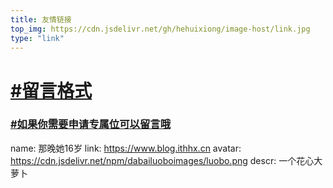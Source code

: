 ```yaml
---
title: 友情链接
top_img: https://cdn.jsdelivr.net/gh/hehuixiong/image-host/link.jpg
type: "link"
---
```


# [#留言格式](#留言格式)
### [#如果你需要申请专属位可以留言哦](#如果你需要申请专属位可以留言哦)
name: 那晚她16岁
link: https://www.blog.ithhx.cn
avatar: https://cdn.jsdelivr.net/npm/dabailuoboimages/luobo.png
descr: 一个花心大萝卜
